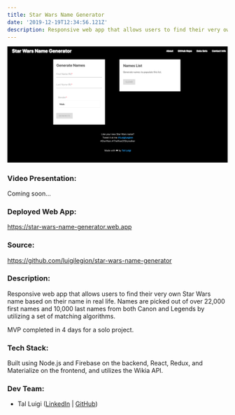 ```yaml
---
title: Star Wars Name Generator
date: '2019-12-19T12:34:56.121Z'
description: Responsive web app that allows users to find their very own Star Wars name based on their name in real life. Names are picked out of over 22,000 first names and 10,000 last names from both Canon and Legends by utilizing a set of matching algorithms.
---
```


![Star Wars Name Generator Screenshot](./star-wars-name-generator.png)

### Video Presentation:

Coming soon...

### Deployed Web App:

https://star-wars-name-generator.web.app

### Source:

https://github.com/luigilegion/star-wars-name-generator

### Description:

Responsive web app that allows users to find their very own Star Wars name based on their name in real life. Names are picked out of over 22,000 first names and 10,000 last names from both Canon and Legends by utilizing a set of matching algorithms.

MVP completed in 4 days for a solo project.

### Tech Stack:

Built using Node.js and Firebase on the backend, React, Redux, and Materialize on the frontend, and utilizes the Wikia API.

### Dev Team:

- Tal Luigi ([LinkedIn](https://www.linkedin.com/in/talluigi) | [GitHub](https://github.com/luigilegion))
